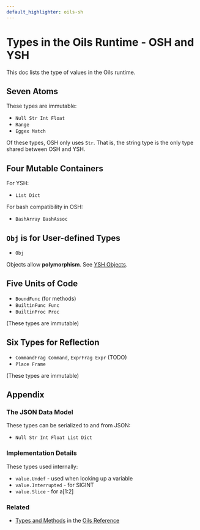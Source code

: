 ```yaml
---
default_highlighter: oils-sh
---
```


Types in the Oils Runtime - OSH and YSH
===========

This doc lists the type of values in the Oils runtime.

<div id="toc">
</div> 

## Seven Atoms

These types are immutable:

- `Null Str Int Float`
- `Range`
- `Eggex Match`

Of these types, OSH only uses `Str`.  That is, the string type is the only type
shared between OSH and YSH.

## Four Mutable Containers

For YSH:

- `List Dict`

For bash compatibility in OSH:

- `BashArray BashAssoc`

## `Obj` is for User-defined Types

- `Obj` 

Objects allow **polymorphism**.  See [YSH Objects](objects.html).

## Five Units of Code

- `BoundFunc` (for methods)
- `BuiltinFunc Func`
- `BuiltinProc Proc`

(These types are immutable)

## Six Types for Reflection

- `CommandFrag Command`, `ExprFrag Expr` (TODO)
- `Place Frame`

(These types are immutable)

## Appendix

### The JSON Data Model

These types can be serialized to and from JSON:

- `Null Str Int Float List Dict`

### Implementation Details

These types used internally:

- `value.Undef` - used when looking up a variable
- `value.Interrupted` - for SIGINT
- `value.Slice` - for a[1:2]

### Related

- [Types and Methods](ref/chap-type-method.html) in the [Oils
  Reference](ref/index.html)

